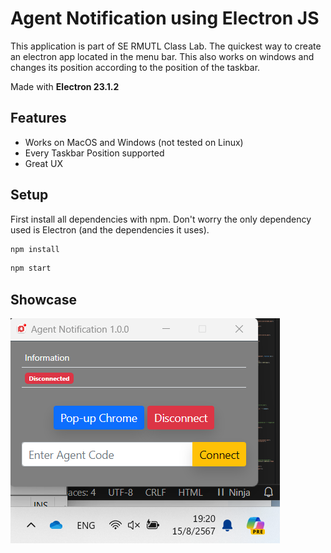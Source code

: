# Agent Notification using Electron JS
This application is part of SE RMUTL Class Lab. The quickest way to create an electron app located in the menu bar. This also works on windows and changes its position according to the position of the taskbar.

Made with **Electron 23.1.2**

## Features
- Works on MacOS and Windows (not tested on Linux)
- Every Taskbar Position supported
- Great UX

## Setup
First install all dependencies with npm. Don't worry the only dependency used is Electron (and the dependencies it uses).

``` bash
npm install
```

``` bash
npm start
```

## Showcase
![Preview Picture showing a Window in the Menu Bar](assets/PreviewPicture.png)

